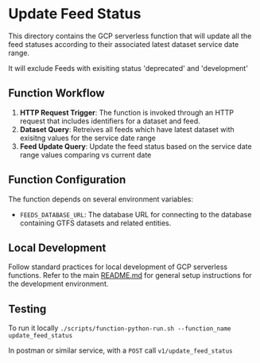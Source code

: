 # Update Feed Status
This directory contains the GCP serverless function that will update all the feed statuses according to their associated latest dataset service date range.

It will exclude Feeds with exisiting status 'deprecated' and 'development'

## Function Workflow
1. **HTTP Request Trigger**: The function is invoked through an HTTP request that includes identifiers for a dataset and feed.
2. **Dataset Query**: Retreives all feeds which have latest dataset with exisitng values for the service date range
3. **Feed Update Query**: Update the feed status based on the service date range values comparing vs current date

## Function Configuration
The function depends on several environment variables:
- `FEEDS_DATABASE_URL`: The database URL for connecting to the database containing GTFS datasets and related entities.

## Local Development
Follow standard practices for local development of GCP serverless functions. Refer to the main [README.md](../README.md) for general setup instructions for the development environment.

## Testing
To run it locally `./scripts/function-python-run.sh --function_name update_feed_status`

In postman or similar service, with a `POST` call `v1/update_feed_status`